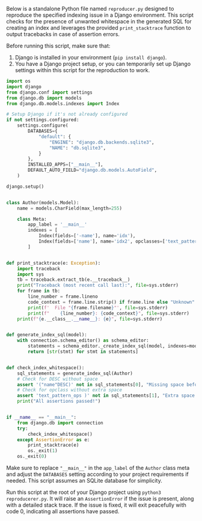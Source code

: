 Below is a standalone Python file named `reproducer.py` designed to reproduce the specified indexing issue in a Django environment. This script checks for the presence of unwanted whitespace in the generated SQL for creating an index and leverages the provided `print_stacktrace` function to output tracebacks in case of assertion errors.

Before running this script, make sure that:
1. Django is installed in your environment (`pip install django`).
2. You have a Django project setup, or you can temporarily set up Django settings within this script for the reproduction to work.

```python
import os
import django
from django.conf import settings
from django.db import models
from django.db.models.indexes import Index

# Setup Django if it's not already configured
if not settings.configured:
    settings.configure(
        DATABASES={
            "default": {
                "ENGINE": "django.db.backends.sqlite3",
                "NAME": "db.sqlite3",
            }
        },
        INSTALLED_APPS=["__main__"],
        DEFAULT_AUTO_FIELD="django.db.models.AutoField",
    )

django.setup()


class Author(models.Model):
    name = models.CharField(max_length=255)

    class Meta:
        app_label = '__main__'
        indexes = [
            Index(fields=['-name'], name='idx'),
            Index(fields=['name'], name='idx2', opclasses=['text_pattern_ops'])
        ]


def print_stacktrace(e: Exception):
    import traceback
    import sys
    tb = traceback.extract_tb(e.__traceback__)
    print("Traceback (most recent call last):", file=sys.stderr)
    for frame in tb:
        line_number = frame.lineno
        code_context = frame.line.strip() if frame.line else "Unknown"
        print(f'  File "{frame.filename}"', file=sys.stderr)
        print(f"    {line_number}: {code_context}", file=sys.stderr)
    print(f"{e.__class__.__name__}: {e}", file=sys.stderr)


def generate_index_sql(model):
    with connection.schema_editor() as schema_editor:
        statements = schema_editor._create_index_sql(model, indexes=model._meta.indexes)
        return [str(stmt) for stmt in statements]


def check_index_whitespace():
    sql_statements = generate_index_sql(Author)
    # Check for DESC without space
    assert '("name"DESC)' not in sql_statements[0], "Missing space before DESC"
    # Check for opclass without extra space
    assert 'text_pattern_ops )' not in sql_statements[1], "Extra space found after opclass"
    print("All assertions passed!")


if __name__ == "__main__":
    from django.db import connection
    try:
        check_index_whitespace()
    except AssertionError as e:
        print_stacktrace(e)
        os._exit(1)
    os._exit(0)
```

Make sure to replace `"__main__"` in the `app_label` of the `Author` class meta and adjust the `DATABASES` setting according to your project requirements if needed. This script assumes an SQLite database for simplicity.

Run this script at the root of your Django project using `python3 reproducerer.py`. It will raise an `AssertionError` if the issue is present, along with a detailed stack trace. If the issue is fixed, it will exit peacefully with code 0, indicating all assertions have passed.